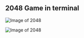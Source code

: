 ## 2048 Game in terminal

![Image of 2048](https://raw.githubusercontent.com/snowmanunderwater/2048-CLI/master/pictures/Screenshot_2018-08-30_18-28-17.png)

![Image of 2048](https://raw.githubusercontent.com/snowmanunderwater/2048-CLI/master/pictures/Screenshot_2018-08-30_18-36-06.png)


